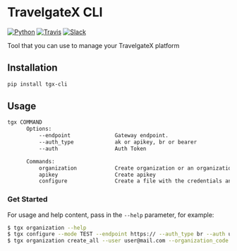 # TravelgateX CLI

[![Python](https://img.shields.io/pypi/pyversions/tgx-cli.svg?maxAge=2592000)](https://pypi.python.org/pypi/tgx-cli)
[![Travis](https://api.travis-ci.org/travelgateX/tgx-cli.svg?branch=master)](https://travis-ci.org/travelgateX/tgx-cli)
[![Slack](https://slack.travelgatex.com/badge.svg)](https://slack.travelgatex.com)

Tool that you can use to manage your TravelgateX platform


## Installation

```bash
pip install tgx-cli
```

## Usage

```bash
tgx COMMAND
      Options:
          --endpoint              Gateway endpoint.
          --auth_type             ak or apikey, br or bearer
          --auth                  Auth Token

      Commands:
          organization            Create organization or an organization with apikey
          apikey                  Create apikey
          configure               Create a file with the credentials and run options

```

### Get Started

For usage and help content, pass in the `--help` parameter, for example:

```bash
$ tgx organization --help
$ tgx configure --mode TEST --endpoint https:// --auth_type br --auth useyourown
$ tgx organization create_all --user user@mail.com --organization_code XXX

```

